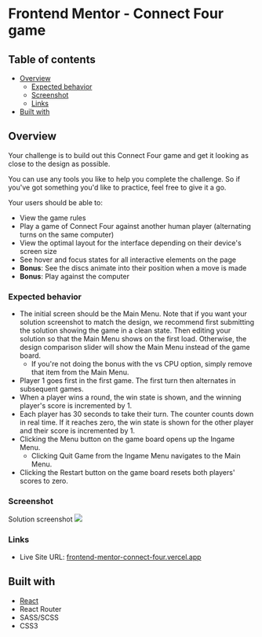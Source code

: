 # Frontend Mentor - Connect Four game

## Table of contents

- [Overview](#overview)
  - [Expected behavior](#expected-behavior)
  - [Screenshot](#screenshot)
  - [Links](#links)
- [Built with](#built-with)

## Overview

Your challenge is to build out this Connect Four game and get it looking as close to the design as possible.

You can use any tools you like to help you complete the challenge. So if you've got something you'd like to practice, feel free to give it a go.

Your users should be able to:

- View the game rules
- Play a game of Connect Four against another human player (alternating turns on the same computer)
- View the optimal layout for the interface depending on their device's screen size
- See hover and focus states for all interactive elements on the page
- **Bonus**: See the discs animate into their position when a move is made
- **Bonus**: Play against the computer

### Expected behavior

- The initial screen should be the Main Menu. Note that if you want your solution screenshot to match the design, we recommend first submitting the solution showing the game in a clean state. Then editing your solution so that the Main Menu shows on the first load. Otherwise, the design comparison slider will show the Main Menu instead of the game board.
  - If you're not doing the bonus with the vs CPU option, simply remove that item from the Main Menu.
- Player 1 goes first in the first game. The first turn then alternates in subsequent games.
- When a player wins a round, the win state is shown, and the winning player's score is incremented by 1.
- Each player has 30 seconds to take their turn. The counter counts down in real time. If it reaches zero, the win state is shown for the other player and their score is incremented by 1.
- Clicking the Menu button on the game board opens up the Ingame Menu.
  - Clicking Quit Game from the Ingame Menu navigates to the Main Menu.
- Clicking the Restart button on the game board resets both players' scores to zero.

### Screenshot

Solution screenshot
![](solution/screenshots.png)

### Links

- Live Site URL: [frontend-mentor-connect-four.vercel.app](https://frontend-mentor-connect-four.vercel.app/)

## Built with

- [React](https://reactjs.org/)
- React Router
- SASS/SCSS
- CSS3
